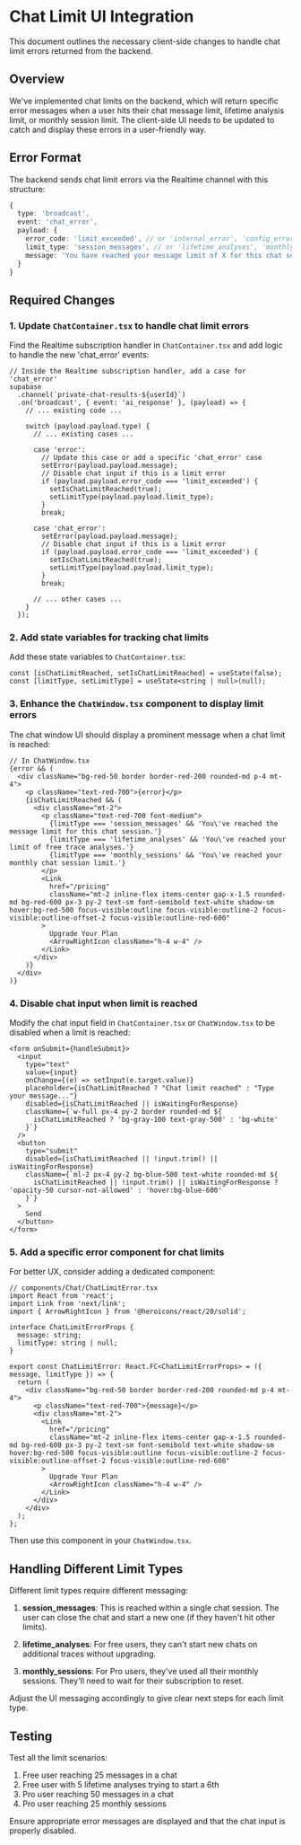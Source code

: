 # Chat Limit UI Integration

This document outlines the necessary client-side changes to handle chat limit errors returned from the backend.

## Overview

We've implemented chat limits on the backend, which will return specific error messages when a user hits their chat message limit, lifetime analysis limit, or monthly session limit. The client-side UI needs to be updated to catch and display these errors in a user-friendly way.

## Error Format

The backend sends chat limit errors via the Realtime channel with this structure:

```typescript
{
  type: 'broadcast',
  event: 'chat_error',
  payload: {
    error_code: 'limit_exceeded', // or 'internal_error', 'config_error'
    limit_type: 'session_messages', // or 'lifetime_analyses', 'monthly_sessions'
    message: 'You have reached your message limit of X for this chat session on the Y plan.'
  }
}
```

## Required Changes

### 1. Update `ChatContainer.tsx` to handle chat limit errors

Find the Realtime subscription handler in `ChatContainer.tsx` and add logic to handle the new 'chat_error' events:

```tsx
// Inside the Realtime subscription handler, add a case for 'chat_error'
supabase
  .channel(`private-chat-results-${userId}`)
  .on('broadcast', { event: 'ai_response' }, (payload) => {
    // ... existing code ...
    
    switch (payload.payload.type) {
      // ... existing cases ...
      
      case 'error':
        // Update this case or add a specific 'chat_error' case
        setError(payload.payload.message);
        // Disable chat input if this is a limit error
        if (payload.payload.error_code === 'limit_exceeded') {
          setIsChatLimitReached(true);
          setLimitType(payload.payload.limit_type);
        }
        break;
      
      case 'chat_error':
        setError(payload.payload.message);
        // Disable chat input if this is a limit error
        if (payload.payload.error_code === 'limit_exceeded') {
          setIsChatLimitReached(true); 
          setLimitType(payload.payload.limit_type);
        }
        break;
        
      // ... other cases ...
    }
  });
```

### 2. Add state variables for tracking chat limits

Add these state variables to `ChatContainer.tsx`:

```tsx
const [isChatLimitReached, setIsChatLimitReached] = useState(false);
const [limitType, setLimitType] = useState<string | null>(null);
```

### 3. Enhance the `ChatWindow.tsx` component to display limit errors

The chat window UI should display a prominent message when a chat limit is reached:

```tsx
// In ChatWindow.tsx
{error && (
  <div className="bg-red-50 border border-red-200 rounded-md p-4 mt-4">
    <p className="text-red-700">{error}</p>
    {isChatLimitReached && (
      <div className="mt-2">
        <p className="text-red-700 font-medium">
          {limitType === 'session_messages' && 'You\'ve reached the message limit for this chat session.'}
          {limitType === 'lifetime_analyses' && 'You\'ve reached your limit of free trace analyses.'}
          {limitType === 'monthly_sessions' && 'You\'ve reached your monthly chat session limit.'}
        </p>
        <Link 
          href="/pricing" 
          className="mt-2 inline-flex items-center gap-x-1.5 rounded-md bg-red-600 px-3 py-2 text-sm font-semibold text-white shadow-sm hover:bg-red-500 focus-visible:outline focus-visible:outline-2 focus-visible:outline-offset-2 focus-visible:outline-red-600"
        >
          Upgrade Your Plan
          <ArrowRightIcon className="h-4 w-4" />
        </Link>
      </div>
    )}
  </div>
)}
```

### 4. Disable chat input when limit is reached

Modify the chat input field in `ChatContainer.tsx` or `ChatWindow.tsx` to be disabled when a limit is reached:

```tsx
<form onSubmit={handleSubmit}>
  <input 
    type="text"
    value={input}
    onChange={(e) => setInput(e.target.value)}
    placeholder={isChatLimitReached ? "Chat limit reached" : "Type your message..."}
    disabled={isChatLimitReached || isWaitingForResponse}
    className={`w-full px-4 py-2 border rounded-md ${
      isChatLimitReached ? 'bg-gray-100 text-gray-500' : 'bg-white'
    }`}
  />
  <button 
    type="submit" 
    disabled={isChatLimitReached || !input.trim() || isWaitingForResponse}
    className={`ml-2 px-4 py-2 bg-blue-500 text-white rounded-md ${
      isChatLimitReached || !input.trim() || isWaitingForResponse ? 'opacity-50 cursor-not-allowed' : 'hover:bg-blue-600'
    }`}
  >
    Send
  </button>
</form>
```

### 5. Add a specific error component for chat limits

For better UX, consider adding a dedicated component:

```tsx
// components/Chat/ChatLimitError.tsx
import React from 'react';
import Link from 'next/link';
import { ArrowRightIcon } from '@heroicons/react/20/solid';

interface ChatLimitErrorProps {
  message: string;
  limitType: string | null;
}

export const ChatLimitError: React.FC<ChatLimitErrorProps> = ({ message, limitType }) => {
  return (
    <div className="bg-red-50 border border-red-200 rounded-md p-4 mt-4">
      <p className="text-red-700">{message}</p>
      <div className="mt-2">
        <Link 
          href="/pricing" 
          className="mt-2 inline-flex items-center gap-x-1.5 rounded-md bg-red-600 px-3 py-2 text-sm font-semibold text-white shadow-sm hover:bg-red-500 focus-visible:outline focus-visible:outline-2 focus-visible:outline-offset-2 focus-visible:outline-red-600"
        >
          Upgrade Your Plan
          <ArrowRightIcon className="h-4 w-4" />
        </Link>
      </div>
    </div>
  );
};
```

Then use this component in your `ChatWindow.tsx`.

## Handling Different Limit Types

Different limit types require different messaging:

1. **session_messages**: This is reached within a single chat session. The user can close the chat and start a new one (if they haven't hit other limits).

2. **lifetime_analyses**: For free users, they can't start new chats on additional traces without upgrading.

3. **monthly_sessions**: For Pro users, they've used all their monthly sessions. They'll need to wait for their subscription to reset.

Adjust the UI messaging accordingly to give clear next steps for each limit type.

## Testing

Test all the limit scenarios:
1. Free user reaching 25 messages in a chat
2. Free user with 5 lifetime analyses trying to start a 6th
3. Pro user reaching 50 messages in a chat
4. Pro user reaching 25 monthly sessions

Ensure appropriate error messages are displayed and that the chat input is properly disabled. 